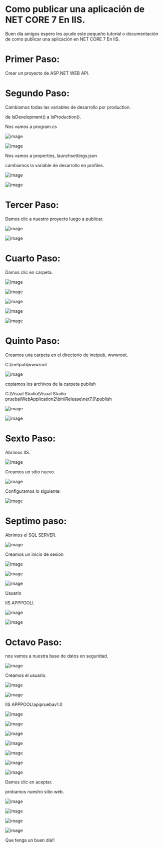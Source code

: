 # Como publicar una aplicación de NET CORE 7 En IIS.
Buen día amigos espero les ayude este pequeño tutorial o documentación de como publicar una aplicación en NET CORE 7 En IIS. 

# Primer Paso:

Crear un proyecto de ASP.NET WEB API.

# Segundo Paso:

Cambiamos todas las variables de desarrollo por production.

de IsDevelopment() a IsProduction().

Nos vamos a program.cs

![image](https://github.com/brian-duarte-01/Publicar_Aplicacion_Net7_IIS/assets/81836728/edbaa3f6-f865-4919-a29d-268db318be68)

![image](https://github.com/brian-duarte-01/Publicar_Aplicacion_Net7_IIS/assets/81836728/6a05468c-d502-4a83-924d-9060d0692d03)

Nos vamos a properties, launchsettings.json

cambiamos la variable de desarrollo en profiles.

![image](https://github.com/brian-duarte-01/Publicar_Aplicacion_Net7_IIS/assets/81836728/e0ab993a-c8ca-47c7-aec4-6429027f387b)

![image](https://github.com/brian-duarte-01/Publicar_Aplicacion_Net7_IIS/assets/81836728/b900ebb2-b93f-47c6-8ae7-50efd0f91b92)

# Tercer Paso:

Damos clic a nuestro proyecto luego a publicar.

![image](https://github.com/brian-duarte-01/Publicar_Aplicacion_Net7_IIS/assets/81836728/a1e51872-f5a6-455d-9977-63d797842299)

![image](https://github.com/brian-duarte-01/Publicar_Aplicacion_Net7_IIS/assets/81836728/5ea526f5-929b-4f57-8e3b-177e49be134e)


# Cuarto Paso: 

Damos clic en carpeta.

![image](https://github.com/brian-duarte-01/Publicar_Aplicacion_Net7_IIS/assets/81836728/487415e4-d684-4941-911f-dc612a2f9ca3)

![image](https://github.com/brian-duarte-01/Publicar_Aplicacion_Net7_IIS/assets/81836728/a277f6f1-66f1-4ce2-86ed-559d5966c350)

![image](https://github.com/brian-duarte-01/Publicar_Aplicacion_Net7_IIS/assets/81836728/b0c17fd9-3a38-43a6-a0d1-8eb7ca935a47)

![image](https://github.com/brian-duarte-01/Publicar_Aplicacion_Net7_IIS/assets/81836728/ff7a44fa-6851-488c-a21f-6ab36d9db276)

![image](https://github.com/brian-duarte-01/Publicar_Aplicacion_Net7_IIS/assets/81836728/2df9c7f7-4fb5-47d3-b398-53e6f4c0cd58)


# Quinto Paso:

Creamos una carpeta en el directorio de inetpub, wwwroot.

C:\inetpub\wwwroot

![image](https://github.com/brian-duarte-01/Publicar_Aplicacion_Net7_IIS/assets/81836728/b1c6c62a-a65c-4acb-9ba0-52ca661eea2e)

copiamos los archivos de la carpeta publish 

C:\Visual Studio\Visual Studio prueba\WebApplication2\bin\Release\net7.0\publish

![image](https://github.com/brian-duarte-01/Publicar_Aplicacion_Net7_IIS/assets/81836728/bfeb736b-08b4-47df-9e5b-0a0763ac9775)

![image](https://github.com/brian-duarte-01/Publicar_Aplicacion_Net7_IIS/assets/81836728/6a529d9c-f2d3-4c6d-a756-4e024435863e)

# Sexto Paso: 

Abrimos IIS.

![image](https://github.com/brian-duarte-01/Publicar_Aplicacion_Net7_IIS/assets/81836728/cf7248e0-81ae-4bf9-8655-f02423de48fa)

Creamos un sitio nuevo.

![image](https://github.com/brian-duarte-01/Publicar_Aplicacion_Net7_IIS/assets/81836728/01be2590-b201-4c5d-884a-873372fbab10)

Configuramos lo siguiente:

![image](https://github.com/brian-duarte-01/Publicar_Aplicacion_Net7_IIS/assets/81836728/a14e96c6-1eea-4afc-b66f-fabe2d0525f2)

# Septimo paso: 

Abrimos el SQL SERVER.

![image](https://github.com/brian-duarte-01/Publicar_Aplicacion_Net7_IIS/assets/81836728/98703153-e489-4624-b09f-aaf6f8ecec26)

Creamos un inicio de sesion

![image](https://github.com/brian-duarte-01/Publicar_Aplicacion_Net7_IIS/assets/81836728/b10ae190-bb88-43e0-b633-152f03258c72)

![image](https://github.com/brian-duarte-01/Publicar_Aplicacion_Net7_IIS/assets/81836728/d5736f0d-8ddc-4c1f-bba3-22376f51f673)

![image](https://github.com/brian-duarte-01/Publicar_Aplicacion_Net7_IIS/assets/81836728/55f303fc-244f-4762-99f1-4d3aa7814e7c)

Usuario

IIS APPPOOL\

![image](https://github.com/brian-duarte-01/Publicar_Aplicacion_Net7_IIS/assets/81836728/917475b2-5658-4747-90ca-b470750a63c1)

![image](https://github.com/brian-duarte-01/Publicar_Aplicacion_Net7_IIS/assets/81836728/0afc96c7-3e78-4ec4-8865-e7d4bfbce9cb)

# Octavo Paso:

nos vamos a nuestra base de datos en seguridad.

![image](https://github.com/brian-duarte-01/Publicar_Aplicacion_Net7_IIS/assets/81836728/71484eef-9cf8-46e8-8603-837ad1c81d69)

Creamos el usuario.

![image](https://github.com/brian-duarte-01/Publicar_Aplicacion_Net7_IIS/assets/81836728/7a5b69f9-79b5-44a4-ae16-a49611b29a21)

![image](https://github.com/brian-duarte-01/Publicar_Aplicacion_Net7_IIS/assets/81836728/9571d639-348a-45de-a504-c9bef4bdfaf2)

IIS APPPOOL\apipruebav1.0

![image](https://github.com/brian-duarte-01/Publicar_Aplicacion_Net7_IIS/assets/81836728/9c561290-23b5-41c0-9187-f6253a0ee40a)

![image](https://github.com/brian-duarte-01/Publicar_Aplicacion_Net7_IIS/assets/81836728/7a222745-e1e6-4fac-b579-4a2db7b6aa48)

![image](https://github.com/brian-duarte-01/Publicar_Aplicacion_Net7_IIS/assets/81836728/c60de5cc-498b-486c-a054-68ad45de6e74)

![image](https://github.com/brian-duarte-01/Publicar_Aplicacion_Net7_IIS/assets/81836728/b5f58420-09c0-4ff6-b680-533a1b7279b4)

![image](https://github.com/brian-duarte-01/Publicar_Aplicacion_Net7_IIS/assets/81836728/06299e4d-c4fd-49e6-960c-0b2a1da42f8e)

![image](https://github.com/brian-duarte-01/Publicar_Aplicacion_Net7_IIS/assets/81836728/8b70c57c-f545-40ff-86a4-8491bff3a90f)

![image](https://github.com/brian-duarte-01/Publicar_Aplicacion_Net7_IIS/assets/81836728/47a89d24-b03d-4dda-81f6-610cce2b2de9)

Damos clic en aceptar.

probamos nuestro sitio web.

![image](https://github.com/brian-duarte-01/Publicar_Aplicacion_Net7_IIS/assets/81836728/3e28d8c1-5519-48de-b9c9-8ec34757f6ef)

![image](https://github.com/brian-duarte-01/Publicar_Aplicacion_Net7_IIS/assets/81836728/8bff5e21-4584-4893-b4ae-da737b7885a4)

![image](https://github.com/brian-duarte-01/Publicar_Aplicacion_Net7_IIS/assets/81836728/80bc2dc0-3baa-4066-94df-93d7f460a071)

![image](https://github.com/brian-duarte-01/Publicar_Aplicacion_Net7_IIS/assets/81836728/f8387a24-210e-4e27-be2a-1cab8947a8f8)

Que tenga un buen día!!
















 

